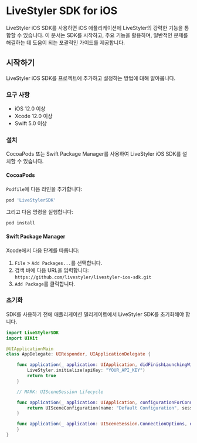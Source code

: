 # LiveStyler SDK for iOS

LiveStyler iOS SDK를 사용하면 iOS 애플리케이션에 LiveStyler의 강력한 기능을 통합할 수 있습니다. 이 문서는 SDK를 시작하고, 주요 기능을 활용하며, 일반적인 문제를 해결하는 데 도움이 되는 포괄적인 가이드를 제공합니다.

## 시작하기

LiveStyler iOS SDK를 프로젝트에 추가하고 설정하는 방법에 대해 알아봅니다.

### 요구 사항

*   iOS 12.0 이상
*   Xcode 12.0 이상
*   Swift 5.0 이상

### 설치

CocoaPods 또는 Swift Package Manager를 사용하여 LiveStyler iOS SDK를 설치할 수 있습니다.

#### CocoaPods

`Podfile`에 다음 라인을 추가합니다:

```ruby
pod 'LiveStylerSDK'
```

그리고 다음 명령을 실행합니다:

```bash
pod install
```

#### Swift Package Manager

Xcode에서 다음 단계를 따릅니다:

1.  `File` > `Add Packages...`를 선택합니다.
2.  검색 바에 다음 URL을 입력합니다: `https://github.com/livestyler/livestyler-ios-sdk.git`
3.  `Add Package`를 클릭합니다.

### 초기화

SDK를 사용하기 전에 애플리케이션 델리게이트에서 LiveStyler SDK를 초기화해야 합니다.

```swift
import LiveStylerSDK
import UIKit

@UIApplicationMain
class AppDelegate: UIResponder, UIApplicationDelegate {

    func application(_ application: UIApplication, didFinishLaunchingWithOptions launchOptions: [UIApplication.LaunchOptionsKey: Any]?) -> Bool {
        LiveStyler.initialize(apiKey: "YOUR_API_KEY")
        return true
    }

    // MARK: UISceneSession Lifecycle

    func application(_ application: UIApplication, configurationForConnecting connectingSceneSession: UISceneSession, options: UIScene.ConnectionOptions) -> UISceneConfiguration {
        return UISceneConfiguration(name: "Default Configuration", sessionRole: connectingSceneSession.role)
    }

    func application(_ application: UISceneSession.ConnectionOptions, didDiscardSceneSessions sceneSessions: Set<UISceneSession>) {
    }
}
